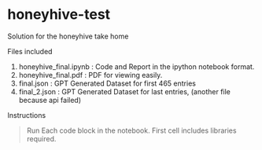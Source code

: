 # honeyhive-test
Solution for the honeyhive take home

Files included 
1. honeyhive_final.ipynb : Code and Report in the ipython notebook format.
2. honeyhive_final.pdf :  PDF for viewing easily.
3. final.json : GPT Generated Dataset for first 465 entries 
4. final_2.json :  GPT Generated Dataset for last entries, (another file because api failed)

Instructions
>Run Each code block in the notebook. First cell includes libraries required. 
